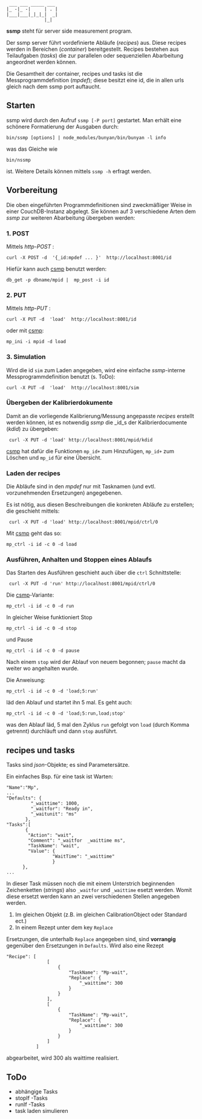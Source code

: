 ```
 ___ ___ _____ ___ 
|_ -|_ -|     | . |
|___|___|_|_|_|  _|
              |_|

```


__ssmp__ steht für  server side measurement program.

Der ssmp server führt vordefinierte Abläufe (_recipes_) aus. Diese recipes
werden in Bereichen (_container_) bereitgestellt. Recipes bestehen
aus Teilaufgaben (_tasks_) die zur  parallelen oder sequenziellen
Abarbeitung angeordnet werden können.

Die Gesamtheit der container, recipes und tasks ist die Messprogrammdefinition
(_mpdef_);
diese besitzt eine id, die in allen urls gleich nach dem ssmp port auftaucht.

## Starten

ssmp wird durch den Aufruf ```ssmp [-P port]``` gestartet. Man erhält
eine schönere Formatierung der Ausgaben durch:
```
bin/ssmp [options] | node_modules/bunyan/bin/bunyan -l info
```
was das Gleiche wie
```
bin/nssmp
```
ist. Weitere Details können mittels ```ssmp -h``` erfragt werden.



## Vorbereitung

Die oben eingeführten  Programmdefinitionen  sind zweckmäßiger
Weise in einer CouchDB-Instanz abgelegt. Sie können auf 3 
verschiedene Arten dem _ssmp_ zur weiteren Abarbeitung übergeben werden:

### 1. POST

Mittels _http-POST_ : 

```
curl -X POST -d  '{_id:mpdef ... }'  http://localhost:8001/id
```

Hiefür kann auch [csmp](https://github.com/wactbprot/csmp) benutzt werden:

```
db_get -p dbname/mpid |  mp_post -i id 
```

### 2. PUT


Mittels _http-PUT_ : 

```
curl -X PUT -d  'load'  http://localhost:8001/id
```

oder mit [csmp](https://github.com/wactbprot/csmp):


``` 
mp_ini -i mpid -d load
```

### 3. Simulation

Wird die id ```sim``` zum Laden angegeben, 
wird eine einfache _ssmp_-interne
Messprogrammdefinition benutzt (s. ToDo):

```
curl -X PUT -d  'load'  http://localhost:8001/sim
```

### Übergeben der Kalibrierdokumente

Damit an die vorliegende Kalibrierung/Messung angepasste 
_recipes_ erstellt werden können,
ist es notwendig _ssmp_ die _id_s der Kalibrierdocumente (_kdid_) 
zu übergeben: 

```
 curl -X PUT -d 'load' http://localhost:8001/mpid/kdid
```

[csmp](https://github.com/wactbprot/csmp) hat dafür die Funktionen 
```mp_id+``` zum Hinzufügen, ```mp_id+``` zum Löschen und ```mp_id```
für eine Übersicht.


### Laden der recipes

Die Abläufe sind in den _mpdef_ nur mit Tasknamen
(und evtl. vorzunehmenden Ersetzungen) angegebenen.

Es ist nötig, aus diesen Beschreibungen die konkreten
Abläufe zu erstellen; die geschieht mittels:

```
 curl -X PUT -d 'load' http://localhost:8001/mpid/ctrl/0
```

Mit  [csmp](https://github.com/wactbprot/csmp) geht das so:

```
mp_ctrl -i id -c 0 -d load
```

### Ausführen, Anhalten und Stoppen eines Ablaufs

Das Starten des Ausführen geschieht auch über die ```ctrl``` Schnittstelle:

```
 curl -X PUT -d 'run' http://localhost:8001/mpid/ctrl/0
```

Die  [csmp](https://github.com/wactbprot/csmp)-Variante:

```
mp_ctrl -i id -c 0 -d run
```

In gleicher Weise funktioniert Stop

```
mp_ctrl -i id -c 0 -d stop
```

und Pause

```
mp_ctrl -i id -c 0 -d pause
```

Nach einem ```stop``` wird der Ablauf von neuem begonnen;
```pause``` macht da weiter wo angehalten wurde.

Die  Anweisung:

```
mp_ctrl -i id -c 0 -d 'load;5:run'
```

läd den Ablauf und startet ihn 5 mal. Es geht auch:

```
mp_ctrl -i id -c 0 -d 'load;5:run,load;stop'
```

was den Ablauf läd, 5 mal den Zyklus ```run``` gefolgt von ```load``` 
(durch Komma getrennt) durchläuft und dann ```stop``` ausführt.  


## recipes und tasks

Tasks sind _json_-Objekte; es sind Parametersätze.

Ein einfaches Bsp. für eine task ist Warten:

```
"Name":"Mp",
...
"Defaults": {
         "_waittime": 1000,
         "_waitfor": "Ready in",
         "_waitunit": "ms"
       },
"Tasks":[
	   {
	    "Action": "wait",
		"Comment": "_waitfor  _waittime ms",
		"TaskName": "wait",
	    "Value": {
	             "WaitTime": "_waittime"
                 } 
      },
...
```
In dieser Task müssen noch die mit einem Unterstrich 
beginnenden Zeichenketten (_strings_) also  ```_waitfor``` und
```_waittime``` esetzt werden. Womit diese ersetzt werden kann an zwei
verschiedenen Stellen angegeben werden.
1. Im gleichen Objekt (z.B. im gleichen CalibrationObject oder Standard ect.)
2. In einem Rezept unter dem key ```Replace```

Ersetzungen, die unterhalb ```Replace``` angegeben sind, sind __vorrangig__ 
gegenüber den Ersetzungen in ```Defaults```. Wird 
also eine Rezept 

```
"Recipe": [
               [
                   {
                       "TaskName": "Mp-wait",
                       "Replace": {
                           "_waittime": 300
                       }
                   }
               ],
               [
                   {
                       "TaskName": "Mp-wait",
                       "Replace": {
                           "_waittime": 300
                       }
                   }
               ]
           ]
```
abgearbeitet, wird 300 als waittime realisiert.
	

## ToDo

* abhängige Tasks
* stopIf -Tasks
* runIf -Tasks
* task laden simulieren